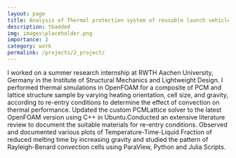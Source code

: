 ```yaml
---
layout: page
title: Analysis of Thermal protection system of reusable launch vehicles
description: tbadded
img: images\placeholder.png
importance: 2
category: work
permalink: /projects/2_project/
---
```

I worked on a summer research internship at RWTH Aachen University, Germany in the Institute of Structural Mechanics and Lightweight Design. I performed thermal simulations in OpenFOAM for a composite of PCM and lattice structure sample by varying heating orientation, cell size, and gravity, according to re-entry conditions to determine the effect of convection on thermal performance. Updated the custom PCMLattice solver to the latest OpenFOAM version using C++ in Ubuntu.Conducted an extensive literature review to document the suitable materials for re-entry conditions. Observed and documented various plots of Temperature-Time-Liquid Fraction of reduced melting time by increasing gravity and studied the pattern of Rayleigh-Benard convection cells using ParaView, Python and Julia Scripts.



